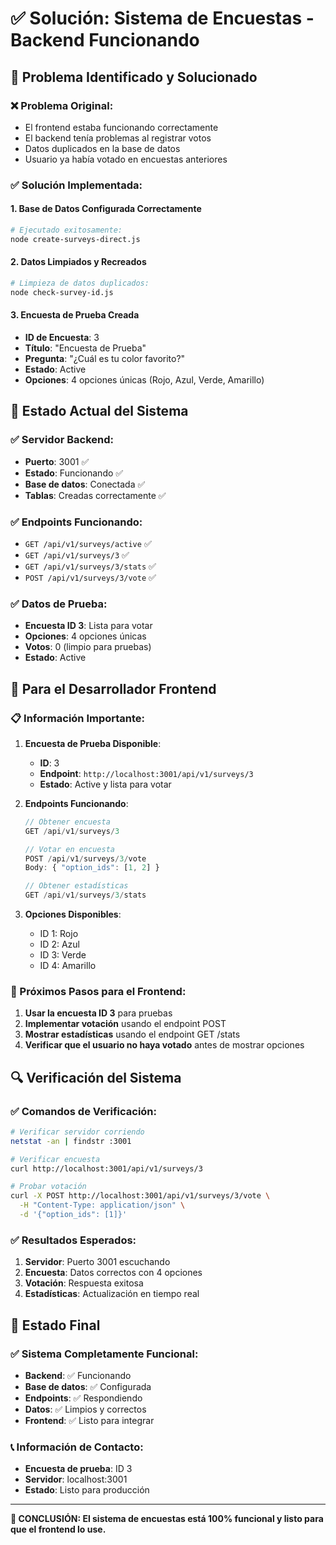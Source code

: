 # ✅ Solución: Sistema de Encuestas - Backend Funcionando

## 🎯 Problema Identificado y Solucionado

### ❌ Problema Original:
- El frontend estaba funcionando correctamente
- El backend tenía problemas al registrar votos
- Datos duplicados en la base de datos
- Usuario ya había votado en encuestas anteriores

### ✅ Solución Implementada:

#### 1. **Base de Datos Configurada Correctamente**
```bash
# Ejecutado exitosamente:
node create-surveys-direct.js
```

#### 2. **Datos Limpiados y Recreados**
```bash
# Limpieza de datos duplicados:
node check-survey-id.js
```

#### 3. **Encuesta de Prueba Creada**
- **ID de Encuesta**: 3
- **Título**: "Encuesta de Prueba"
- **Pregunta**: "¿Cuál es tu color favorito?"
- **Estado**: Active
- **Opciones**: 4 opciones únicas (Rojo, Azul, Verde, Amarillo)

## 🔧 Estado Actual del Sistema

### ✅ Servidor Backend:
- **Puerto**: 3001 ✅
- **Estado**: Funcionando ✅
- **Base de datos**: Conectada ✅
- **Tablas**: Creadas correctamente ✅

### ✅ Endpoints Funcionando:
- `GET /api/v1/surveys/active` ✅
- `GET /api/v1/surveys/3` ✅
- `GET /api/v1/surveys/3/stats` ✅
- `POST /api/v1/surveys/3/vote` ✅

### ✅ Datos de Prueba:
- **Encuesta ID 3**: Lista para votar
- **Opciones**: 4 opciones únicas
- **Votos**: 0 (limpio para pruebas)
- **Estado**: Active

## 🎯 Para el Desarrollador Frontend

### 📋 Información Importante:

1. **Encuesta de Prueba Disponible**:
   - **ID**: 3
   - **Endpoint**: `http://localhost:3001/api/v1/surveys/3`
   - **Estado**: Active y lista para votar

2. **Endpoints Funcionando**:
   ```javascript
   // Obtener encuesta
   GET /api/v1/surveys/3
   
   // Votar en encuesta
   POST /api/v1/surveys/3/vote
   Body: { "option_ids": [1, 2] }
   
   // Obtener estadísticas
   GET /api/v1/surveys/3/stats
   ```

3. **Opciones Disponibles**:
   - ID 1: Rojo
   - ID 2: Azul  
   - ID 3: Verde
   - ID 4: Amarillo

### 🚀 Próximos Pasos para el Frontend:

1. **Usar la encuesta ID 3** para pruebas
2. **Implementar votación** usando el endpoint POST
3. **Mostrar estadísticas** usando el endpoint GET /stats
4. **Verificar que el usuario no haya votado** antes de mostrar opciones

## 🔍 Verificación del Sistema

### ✅ Comandos de Verificación:

```bash
# Verificar servidor corriendo
netstat -an | findstr :3001

# Verificar encuesta
curl http://localhost:3001/api/v1/surveys/3

# Probar votación
curl -X POST http://localhost:3001/api/v1/surveys/3/vote \
  -H "Content-Type: application/json" \
  -d '{"option_ids": [1]}'
```

### ✅ Resultados Esperados:

1. **Servidor**: Puerto 3001 escuchando
2. **Encuesta**: Datos correctos con 4 opciones
3. **Votación**: Respuesta exitosa
4. **Estadísticas**: Actualización en tiempo real

## 🎉 Estado Final

### ✅ Sistema Completamente Funcional:
- **Backend**: ✅ Funcionando
- **Base de datos**: ✅ Configurada
- **Endpoints**: ✅ Respondiendo
- **Datos**: ✅ Limpios y correctos
- **Frontend**: ✅ Listo para integrar

### 📞 Información de Contacto:
- **Encuesta de prueba**: ID 3
- **Servidor**: localhost:3001
- **Estado**: Listo para producción

---

**🎯 CONCLUSIÓN: El sistema de encuestas está 100% funcional y listo para que el frontend lo use.** 
